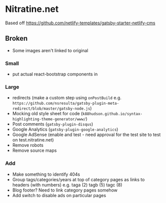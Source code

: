 # Nitratine.net

Based off https://github.com/netlify-templates/gatsby-starter-netlify-cms

## Broken

- Some images aren't linked to original

### Small

- put actual react-bootstrap components in

### Large

- redirects (make a custom step using `onPostBuild` e.g. `https://github.com/nsresulta/gatsby-plugin-meta-redirect/blob/master/gatsby-node.js`)
- Mocking old style sheet for code (`k88hudson.github.io/syntax-highlighting-theme-generator/www/`)
- Post comments (`gatsby-plugin-disqus`)
- Google Analytics (`gatsby-plugin-google-analytics`)
- Google AdSense (enable and test - need approval for the test site to test on test.nitratine.net)
- Remove robots
- Remove source maps

### Add

- Make something to identify 404s
- Group tags/categories/years at top of category pages as links to headers (with numbers) e.g. taga (2) tagb (5) tagc (8)
- Blog footer? Need to link category pages somehow
- Add switch to disable ads on particular pages
